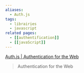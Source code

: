```yaml
---
aliases:
  - Auth.js
tags:
  - librairies
  - javascript
related pages:
  - [[authentification]]
  - [[javaScript]]
---
```

[Auth.js | Authentication for the Web](https://authjs.dev/)
> Authentication for the Web
